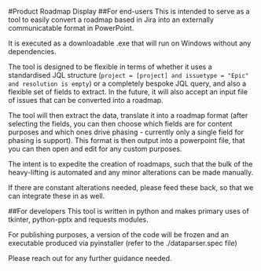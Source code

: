 #Product Roadmap Display
##For end-users
This is intended to serve as a tool to easily convert a roadmap based in Jira into an externally communicatable format in PowerPoint.

It is executed as a downloadable .exe that will run on Windows without any dependencies.

The tool is designed to be flexible in terms of whether it uses a standardised JQL structure (`project = [project] and issuetype = "Epic" and resolution is empty`) or a completely bespoke JQL query, and also a flexible set of fields to extract. In the future, it will also accept an input file of issues that can be converted into a roadmap.

The tool will then extract the data, translate it into a roadmap format (after selecting the fields, you can then choose which fields are for content purposes and which ones drive phasing - currently only a single field for phasing is support). This format is then output into a powerpoint file, that you can then open and edit for any custom purposes.

The intent is to expedite the creation of roadmaps, such that the bulk of the heavy-lifting is automated and any minor alterations can be made manually.

If there are constant alterations needed, please feed these back, so that we can integrate these in as well.

##For developers
This tool is written in python and makes primary uses of tkinter, python-pptx and requests modules. 

For publishing purposes, a version of the code will be frozen and an executable produced via pyinstaller (refer to the ./dataparser.spec file)

Please reach out for any further guidance needed.